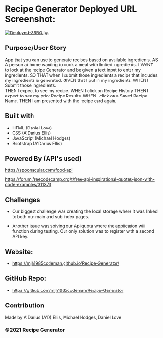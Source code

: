 # Recipe Generator Deployed URL Screenshot:

[![Deployed-SSRG.jpg](https://i.postimg.cc/VvH7VMrL/Deployed-SSRG.jpg)](https://postimg.cc/dZrm7hjz)
## Purpose/User Story

App that you can use to generate recipes based on available ingredients.
AS A person at home wanting to cook a meal with limited ingredients. 
I WANT to look at the recipe Generator and be given a text input to enter my ingredients.
SO THAT when I submit those ingredients a recipe that includes my ingredients is generated. 
GIVEN that I put in my ingredients.
WHEN I Submit those ingredients.  
THEN I expect to see my recipe. 
WHEN I click on Recipe History
THEN I expect to see my prior Recipe Results. 
WHEN I click on a Saved Recipe Name. 
THEN I am presented with the recipe card again. 


## Built with

- HTML (Daniel Love)
- CSS (A'Darius Ellis)
- JavaScript (Michael Hodges)
- Bootstrap (A'Darius Ellis)

## Powered By (API's used)
https://spoonacular.com/food-api

https://forum.freecodecamp.org/t/free-api-inspirational-quotes-json-with-code-examples/311373

## Challenges

- Our biggest challenge was creating the local storage where it was linked to both our main and sub index pages.

- Another issue was solving our Api quota where the application will function during testing. Our only solution was to register with a second API key.

## Website:

- https://mjh1985codeman.github.io/Recipe-Generator/


## GitHub Repo:

- https://github.com/mjh1985codeman/Recipe-Generator

## Contribution

Made by A'Darius (A'D) Ellis, Michael Hodges, Daniel Love

### ©️2021 Recipe Generator
